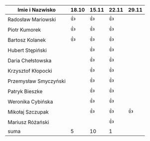 Imie i Nazwisko  | 18.10 | 15.11 |22.11| 29.11 |
---------------- | ----- | ----- |-----| ----- |
Radosław Mariowski | :+1: | :+1: |:+1:| |
Piotr Kumorek	 | :+1:	| :+1: | :+1: | |
Bartosz Kolanek	 | :+1:	| :+1: |:+1:| |
Hubert Stępiński |      |:+1:| :+1:|  |
Daria Chełstowska |        | :+1: |:+1:|  |
Krzysztof Kłopocki |      | :+1: | :+1: | |
Przemysław Smyczyński |      | :+1: |:+1:|  |
Patryk Bieszke |      | :+1: |:+1:| |
Weronika Cybińska |     | :+1: | :+1: | |
Mikołaj Szczupak  |     | :+1: | :+1: | :+1: |
Mariusz Różański |     |      | :+1: |  |
suma             | 5   | 10 | 1 |
